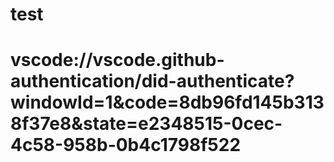 # test
# vscode://vscode.github-authentication/did-authenticate?windowId=1&code=8db96fd145b3138f37e8&state=e2348515-0cec-4c58-958b-0b4c1798f522